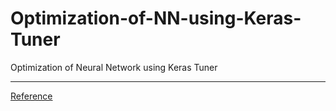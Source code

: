 # Optimization-of-NN-using-Keras-Tuner
Optimization of Neural Network using Keras Tuner
***
[Reference](Optimization-of-NN-using-Keras-Tuner)

